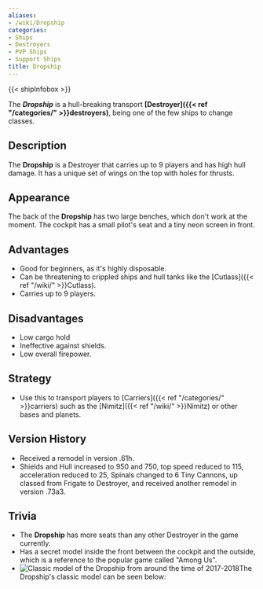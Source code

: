 ```yaml
---
aliases:
- /wiki/Dropship
categories:
- Ships
- Destroyers
- PVP Ships
- Support Ships
title: Dropship
---  
```


{{< shipInfobox >}} 

The **_Dropship_** is a hull-breaking transport **[Destroyer]({{< ref "/categories/" >}}destroyers)**, being one of the few ships to change classes. 

## Description

The **Dropship** is a Destroyer that carries up to 9 players and has high hull damage. It has a unique set of wings on the top with holes for thrusts.

## Appearance

The back of the **Dropship** has two large benches, which don't work at the moment. The cockpit has a small pilot's seat and a tiny neon screen in front.

## Advantages

- Good for beginners, as it's highly disposable.
- Can be threatening to crippled ships and hull tanks like the [Cutlass]({{< ref "/wiki/" >}}Cutlass).
- Carries up to 9 players.

## Disadvantages

- Low cargo hold
- Ineffective against shields.
- Low overall firepower.

## Strategy

- Use this to transport players to [Carriers]({{< ref "/categories/" >}}carriers) such as the [Nimitz]({{< ref "/wiki/" >}}Nimitz) or other bases and planets.

## Version History 

- Received a remodel in version .61h.
- Shields and Hull increased to 950 and 750, top speed reduced to 115, acceleration reduced to 25, Spinals changed to 6 Tiny Cannons, up classed from Frigate to Destroyer, and received another remodel in version .73a3.

## Trivia

- The **Dropship** has more seats than any other Destroyer in the game currently.
- Has a secret model inside the front between the cockpit and the outside, which is a reference to the popular game called "Among Us".
- ![Classic model of the Dropship from around the time of
2017-2018](ClassicDropship.png "Classic model of the Dropship from around the time of 2017-2018")The Dropship's classic model can be seen below: